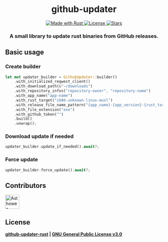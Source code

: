 <!--suppress HtmlDeprecatedAttribute -->
<div align="center">
    <h1><strong>github-updater</strong></h1>
    <div>
        <a href="https://www.rust-lang.org/">
            <img src="https://img.shields.io/badge/Rust-000000?style=for-the-badge&logo=rust&logoColor=white" alt="Made with Rust">
        </a>
        <a href="https://github.com/Asthowen/github-updater-rust/blob/main/LICENSE">
            <img src="https://img.shields.io/github/license/Asthowen/github-updater-rust?style=for-the-badge" alt="License">
        </a>
        <a href="https://github.com/Asthowen/github-updater-rust/stargazers">
            <img src="https://img.shields.io/github/stars/Asthowen/github-updater-rust?style=for-the-badge" alt="Stars">
        </a>
    </div>
    <h3>
        <strong>A small library to update rust binaries from GitHub releases.</strong>
    </h3>
</div>

## Basic usage
### Create builder
```rust
let mut updater_builder = GithubUpdater::builder()
    .with_initialized_reqwest_client()
    .with_download_path(&"~/downloads")
    .with_repository_infos("repository-owner", "repository-name")
    .with_app_name("app-name")
    .with_rust_target("i686-unknown-linux-musl")
    .with_release_file_name_pattern("{app_name}-{app_version}-{rust_target}")
    .with_file_extension("exe")
    .with_github_token("")
    .build()
    .unwrap();
```

### Download update if needed
```rust
updater_builder.update_if_needed().await?;
```

### Force update
```rust
updater_builder.force_update().await?;
```

## Contributors
[<img width="45" src="https://avatars.githubusercontent.com/u/59535754?v=4" alt="Asthowen">](https://github.com/Asthowen)

## License
**[github-updater-rust](https://github.com/Asthowen/github-updater-rust) | [GNU General Public License v3.0](https://github.com/Asthowen/AFetch/blob/main/LICENSE)**